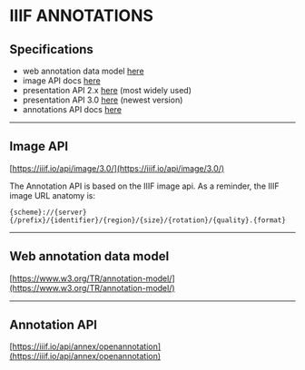# IIIF ANNOTATIONS

## Specifications

- web annotation data model [here](https://www.w3.org/TR/annotation-model/)
- image API docs [here](https://iiif.io/api/image/3.0/)
- presentation API 2.x [here](https://iiif.io/api/presentation/2.1/) (most widely used)
- presentation API 3.0 [here](https://iiif.io/api/presentation/3.0/) (newest version)
- annotations API docs [here](https://iiif.io/api/annex/openannotation/)

---

## Image API

[https://iiif.io/api/image/3.0/](https://iiif.io/api/image/3.0/)

The Annotation API is based on the IIIF image api. As a reminder, the IIIF image URL anatomy is:

```
{scheme}://{server}{/prefix}/{identifier}/{region}/{size}/{rotation}/{quality}.{format}
```

---

## Web annotation data model

[https://www.w3.org/TR/annotation-model/](https://www.w3.org/TR/annotation-model/)

---

## Annotation API

[https://iiif.io/api/annex/openannotation](https://iiif.io/api/annex/openannotation)


